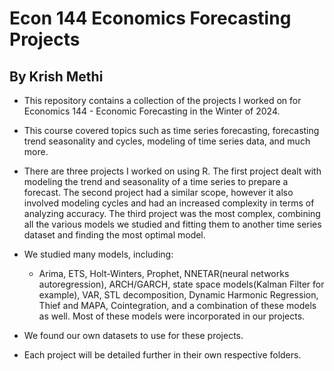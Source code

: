 # Econ 144 Economics Forecasting Projects
## By Krish Methi

* This repository contains a collection of the projects I worked on for Economics 144 - Economic Forecasting in the Winter of 2024. 

* This course covered topics such as time series forecasting, forecasting trend seasonality and cycles, modeling of time series data, and much more.

* There are three projects I worked on using R. The first project dealt with modeling the trend and seasonality of a time series to prepare a forecast. The second project had a similar scope, however it also involved modeling cycles and had an increased complexity in terms of analyzing accuracy. The third project was the most complex, combining all the various models we studied and fitting them to another time series dataset and finding the most optimal model.

* We studied many models, including:
  *   Arima, ETS, Holt-Winters, Prophet, NNETAR(neural networks autoregression), ARCH/GARCH, state space models(Kalman Filter for example), VAR, STL decomposition, Dynamic Harmonic Regression, Thief and MAPA, Cointegration, and a combination of these models as well. Most of these models were incorporated in our projects. 

* We found our own datasets to use for these projects.

* Each project will be detailed further in their own respective folders. 
